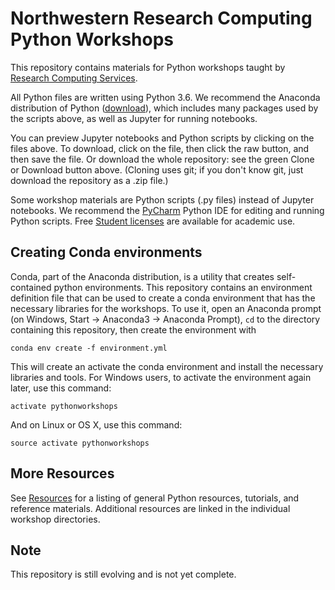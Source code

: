 # Northwestern Research Computing Python Workshops

This repository contains materials for Python workshops taught by [Research
Computing Services](http://www.it.northwestern.edu/research/).

All Python files are written using Python 3.6.  We recommend the Anaconda
distribution of Python ([download](https://www.continuum.io/downloads)), which
includes many packages used by the scripts above, as well as Jupyter for running
notebooks.

You can preview Jupyter notebooks and Python scripts by clicking on the files
above. To download, click on the file, then click the raw button, and then save
the file. Or download the whole repository: see the green Clone or Download
button above.  (Cloning uses git; if you don't know git, just download the
repository as a .zip file.)

Some workshop materials are Python scripts (.py files) instead of Jupyter
notebooks.  We recommend the [PyCharm](https://www.jetbrains.com/pycharm/)
Python IDE for editing and running Python scripts.  Free [Student
licenses](https://www.jetbrains.com/student/) are available for academic use. 

## Creating Conda environments

Conda, part of the Anaconda distribution, is a utility that creates
self-contained python environments. This repository contains an environment
definition file that can be used to create a conda environment that has the
necessary libraries for the workshops. To use it, open an Anaconda prompt (on
Windows, Start -> Anaconda3 -> Anaconda Prompt), `cd` to the directory
containing this repository, then create the environment with

    conda env create -f environment.yml

This will create an activate the conda environment and install the necessary
libraries and tools. For Windows users, to activate the environment again later, use this command:

    activate pythonworkshops

And on Linux or OS X, use this command:

    source activate pythonworkshops


## More Resources

See [Resources](resources.md) for a listing of general Python resources,
tutorials, and reference materials.  Additional resources are linked in the
individual workshop directories.

## Note

This repository is still evolving and is not yet complete.